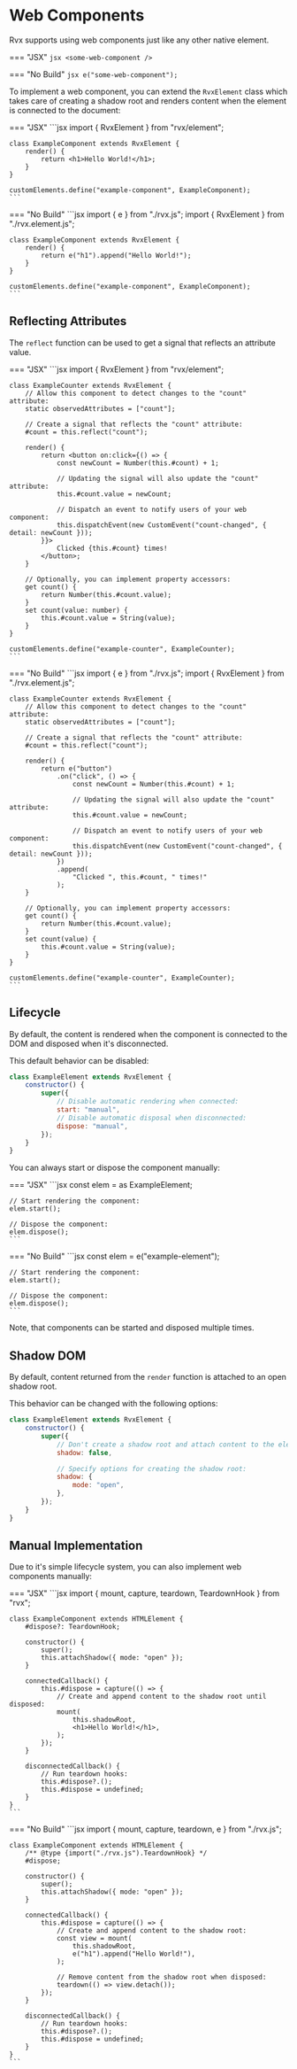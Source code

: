# Web Components
Rvx supports using web components just like any other native element.

=== "JSX"
	```jsx
	<some-web-component />
	```

=== "No Build"
	```jsx
	e("some-web-component");
	```

To implement a web component, you can extend the `RvxElement` class which takes care of creating a shadow root and renders content when the element is connected to the document:

=== "JSX"
	```jsx
	import { RvxElement } from "rvx/element";

	class ExampleComponent extends RvxElement {
		render() {
			return <h1>Hello World!</h1>;
		}
	}

	customElements.define("example-component", ExampleComponent);
	```

=== "No Build"
	```jsx
	import { e } from "./rvx.js";
	import { RvxElement } from "./rvx.element.js";

	class ExampleComponent extends RvxElement {
		render() {
			return e("h1").append("Hello World!");
		}
	}

	customElements.define("example-component", ExampleComponent);
	```

## Reflecting Attributes
The `reflect` function can be used to get a signal that reflects an attribute value.

=== "JSX"
	```jsx
	import { RvxElement } from "rvx/element";

	class ExampleCounter extends RvxElement {
		// Allow this component to detect changes to the "count" attribute:
		static observedAttributes = ["count"];

		// Create a signal that reflects the "count" attribute:
		#count = this.reflect("count");

		render() {
			return <button on:click={() => {
				const newCount = Number(this.#count) + 1;

				// Updating the signal will also update the "count" attribute:
				this.#count.value = newCount;

				// Dispatch an event to notify users of your web component:
				this.dispatchEvent(new CustomEvent("count-changed", { detail: newCount }));
			}}>
				Clicked {this.#count} times!
			</button>;
		}

		// Optionally, you can implement property accessors:
		get count() {
			return Number(this.#count.value);
		}
		set count(value: number) {
			this.#count.value = String(value);
		}
	}

	customElements.define("example-counter", ExampleCounter);
	```

=== "No Build"
	```jsx
	import { e } from "./rvx.js";
	import { RvxElement } from "./rvx.element.js";

	class ExampleCounter extends RvxElement {
		// Allow this component to detect changes to the "count" attribute:
		static observedAttributes = ["count"];

		// Create a signal that reflects the "count" attribute:
		#count = this.reflect("count");

		render() {
			return e("button")
				.on("click", () => {
					const newCount = Number(this.#count) + 1;

					// Updating the signal will also update the "count" attribute:
					this.#count.value = newCount;

					// Dispatch an event to notify users of your web component:
					this.dispatchEvent(new CustomEvent("count-changed", { detail: newCount }));
				})
				.append(
					"Clicked ", this.#count, " times!"
				);
		}

		// Optionally, you can implement property accessors:
		get count() {
			return Number(this.#count.value);
		}
		set count(value) {
			this.#count.value = String(value);
		}
	}

	customElements.define("example-counter", ExampleCounter);
	```

## Lifecycle
By default, the content is rendered when the component is connected to the DOM and disposed when it's disconnected.

This default behavior can be disabled:
```jsx
class ExampleElement extends RvxElement {
	constructor() {
		super({
			// Disable automatic rendering when connected:
			start: "manual",
			// Disable automatic disposal when disconnected:
			dispose: "manual",
		});
	}
}
```

You can always start or dispose the component manually:

=== "JSX"
	```jsx
	const elem = <example-element /> as ExampleElement;

	// Start rendering the component:
	elem.start();

	// Dispose the component:
	elem.dispose();
	```

=== "No Build"
	```jsx
	const elem = e("example-element");

	// Start rendering the component:
	elem.start();

	// Dispose the component:
	elem.dispose();
	```

Note, that components can be started and disposed multiple times.

## Shadow DOM
By default, content returned from the `render` function is attached to an open shadow root.

This behavior can be changed with the following options:
```jsx
class ExampleElement extends RvxElement {
	constructor() {
		super({
			// Don't create a shadow root and attach content to the element directly:
			shadow: false,

			// Specify options for creating the shadow root:
			shadow: {
				mode: "open",
			},
		});
	}
}
```

## Manual Implementation
Due to it's simple lifecycle system, you can also implement web components manually:

=== "JSX"
	```jsx
	import { mount, capture, teardown, TeardownHook } from "rvx";

	class ExampleComponent extends HTMLElement {
		#dispose?: TeardownHook;

		constructor() {
			super();
			this.attachShadow({ mode: "open" });
		}

		connectedCallback() {
			this.#dispose = capture(() => {
				// Create and append content to the shadow root until disposed:
				mount(
					this.shadowRoot,
					<h1>Hello World!</h1>,
				);
			});
		}

		disconnectedCallback() {
			// Run teardown hooks:
			this.#dispose?.();
			this.#dispose = undefined;
		}
	}
	```

=== "No Build"
	```jsx
	import { mount, capture, teardown, e } from "./rvx.js";

	class ExampleComponent extends HTMLElement {
		/** @type {import("./rvx.js").TeardownHook} */
		#dispose;

		constructor() {
			super();
			this.attachShadow({ mode: "open" });
		}

		connectedCallback() {
			this.#dispose = capture(() => {
				// Create and append content to the shadow root:
				const view = mount(
					this.shadowRoot,
					e("h1").append("Hello World!"),
				);

				// Remove content from the shadow root when disposed:
				teardown(() => view.detach());
			});
		}

		disconnectedCallback() {
			// Run teardown hooks:
			this.#dispose?.();
			this.#dispose = undefined;
		}
	}
	```

